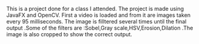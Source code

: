This is a project done for a class I attended. The project is made using JavaFX and OpenCV. First a video is loaded and from it are images taken every 95 milliseconds. The image is filltered several times until the final output .Some of the filters are :Sobel,Gray scale,HSV,Erosion,Dilation .The image is also cropped to show the correct output. 
